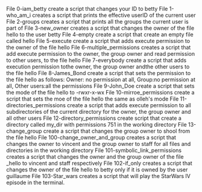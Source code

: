 File 0-iam_betty create a script that changes your ID to betty
File 1-who_am_i creates a script that prints the effective userID of the current user
File 2-groups creates a script that prints all the groups the current user is part of
File 3-new_owner creates a script that changes the owner of the file hello to the user betty
File 4-empty create a script that create an empty file called hello
File 5-execute create a script that adds execute permission to the owner of the file hello
File 6-multiple_permissions creates a script  that add execute permission to the owner, the group owner and read permission to  other users, to the file hello
File 7-everybody create a script that adds execution permission tothe owner, the group owner andthe other users to the file hello
File  8-James_Bond create a script that sets the permission to the file hello as follows: Owner: no permission at all, Group:no permission at all, Other users:all the permissions
File 9-John_Doe create a script that sets the mode of the file hello to -rwxr-x-wx
File 10-mirroe_permissions create a script that sets the moe of the file hello the same as olleh's mode
File 11-directories_permissions create a script that adds execute permission to all subdirectories of the current directory for the owner, the group owner and all other users
File 12-directory_permissions create script that create a directory called my_dir with permissions 751 in the working directory
File 13-change_group create a script that changes the group owner to shool from the file hello
File 100-change_owner_and_group creates a script that changes the owner to vincent and the group owner to staff for all files and directories in the working directory
File 101-symbolic_link_permissions creates a script that changes the owner and the group owner of the file _hello to vincent and staff respectively
File 102-if_only creates a script that changes the owner of the file hello to betty only if it is owned by the user guillaume 
File 103-Star_wars creates a script that  will play the StarWars IV episode in the terminal.                
